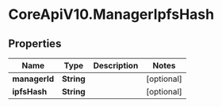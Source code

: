 # CoreApiV10.ManagerIpfsHash

## Properties
Name | Type | Description | Notes
------------ | ------------- | ------------- | -------------
**managerId** | **String** |  | [optional] 
**ipfsHash** | **String** |  | [optional] 


